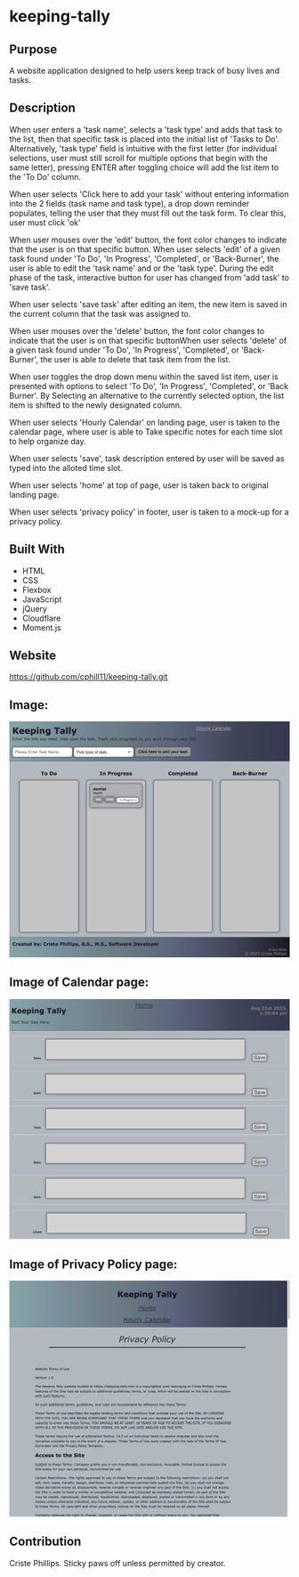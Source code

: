 # keeping-tally

## Purpose
A website application designed to help users keep track of busy lives and tasks.

## Description
When user enters a 'task name', selects a 'task type' and adds that task to the list, then that specific task is placed into the initial list of 'Tasks to Do'.  Alternatively, 'task type' field is intuitive with the first letter (for individual selections, user must still scroll for multiple options that begin with the same letter), pressing ENTER after toggling choice will add the list item to the 'To Do' column.

When user selects 'Click here to add your task' without entering information into the 2 fields (task name and task type), a drop down reminder populates, telling the user that they must fill out the task form.  To clear this, user must click 'ok'

When user mouses over the 'edit' button, the font color changes to indicate that the user is on that specific button.  When user selects 'edit' of a given task found under 'To Do', 'In Progress', 'Completed', or 'Back-Burner', the user is able to edit the 'task name' and or the 'task type'.  During the edit phase of the task, interactive button for user has changed from 'add task' to 'save task'.  

When user selects 'save task' after editing an item, the new item is saved in the current column that the task was assigned to. 

When user mouses over the 'delete' button, the font color changes to indicate that the user is on that specific buttonWhen user selects 'delete' of a given task found under 'To Do', 'In Progress', 'Completed', or 'Back-Burner', the user is able to delete that task item from the list.

When user toggles the drop down menu within the saved list item, user is presented with options to select 'To Do', 'In Progress', 'Completed', or 'Back Burner'.  By Selecting an alternative to the currently selected option, the list item is shifted to the newly designated column.

When user selects 'Hourly Calendar' on landing page, user is taken to the calendar page, where user is able to Take specific notes for each time slot to help organize day.

When user selects 'save', task description entered by user will be saved as typed into the alloted time slot.

When user selects 'home' at top of page, user is taken back to original landing page.

When user selects 'privacy policy' in footer, user is taken to a mock-up for a privacy policy.



## Built With
* HTML
* CSS
* Flexbox
* JavaScript
* jQuery
* Cloudflare
* Moment.js

## Website
https://github.com/cphill11/keeping-tally.git

## Image: 
![Screenshot](assets/images/screenshot.png)


## Image of Calendar page:
![Screenshot](assets/images/calendarScreenshot.png)


## Image of Privacy Policy page:
![Screenshot](assets/images/privacyPolicyScreenshot.png)

## Contribution
Criste Phillips.  Sticky paws off unless permitted by creator.